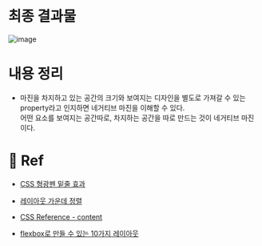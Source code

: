 # 최종 결과물

![image](https://user-images.githubusercontent.com/68424403/191280499-9f4d88bb-5952-4b20-a52d-00c626e26fac.png)




# 내용 정리

- 마진을 차지하고 있는 공간의 크기와 보여지는 디자인을 별도로 가져갈 수 있는 property라고 인지하면 네거티브 마진을 이해할 수 있다.
  <br>
  어떤 요소를 보여지는 공간따로, 차지하는 공간을 따로 만드는 것이 네거티브 마진이다.

# :pushpin: Ref

- [CSS 형광펜 밑줄 효과](https://66651.tistory.com/274)

- [레이아웃 가운데 정렬](https://blogpack.tistory.com/1011)

- [CSS Reference - content](http://www.devdic.com/css/refer/properties/property:1209/content)

- [flexbox로 만들 수 있는 10가지 레이아웃](https://d2.naver.com/helloworld/8540176)
